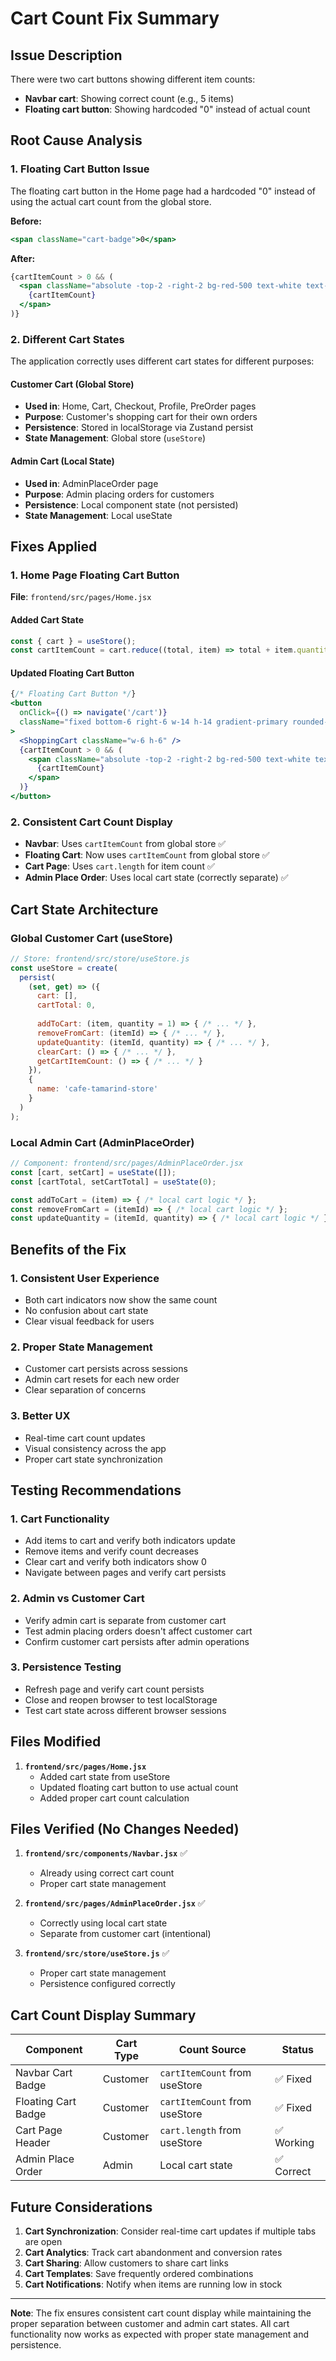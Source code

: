 # Cart Count Fix Summary

## Issue Description
There were two cart buttons showing different item counts:
- **Navbar cart**: Showing correct count (e.g., 5 items)
- **Floating cart button**: Showing hardcoded "0" instead of actual count

## Root Cause Analysis

### 1. **Floating Cart Button Issue**
The floating cart button in the Home page had a hardcoded "0" instead of using the actual cart count from the global store.

**Before:**
```jsx
<span className="cart-badge">0</span>
```

**After:**
```jsx
{cartItemCount > 0 && (
  <span className="absolute -top-2 -right-2 bg-red-500 text-white text-xs rounded-full w-5 h-5 flex items-center justify-center">
    {cartItemCount}
  </span>
)}
```

### 2. **Different Cart States**
The application correctly uses different cart states for different purposes:

#### **Customer Cart (Global Store)**
- **Used in**: Home, Cart, Checkout, Profile, PreOrder pages
- **Purpose**: Customer's shopping cart for their own orders
- **Persistence**: Stored in localStorage via Zustand persist
- **State Management**: Global store (`useStore`)

#### **Admin Cart (Local State)**
- **Used in**: AdminPlaceOrder page
- **Purpose**: Admin placing orders for customers
- **Persistence**: Local component state (not persisted)
- **State Management**: Local useState

## Fixes Applied

### 1. **Home Page Floating Cart Button**
**File**: `frontend/src/pages/Home.jsx`

#### **Added Cart State**
```jsx
const { cart } = useStore();
const cartItemCount = cart.reduce((total, item) => total + item.quantity, 0);
```

#### **Updated Floating Cart Button**
```jsx
{/* Floating Cart Button */}
<button
  onClick={() => navigate('/cart')}
  className="fixed bottom-6 right-6 w-14 h-14 gradient-primary rounded-full shadow-professional-hover flex items-center justify-center text-white hover:scale-110 transition-all duration-300 z-50"
>
  <ShoppingCart className="w-6 h-6" />
  {cartItemCount > 0 && (
    <span className="absolute -top-2 -right-2 bg-red-500 text-white text-xs rounded-full w-5 h-5 flex items-center justify-center">
      {cartItemCount}
    </span>
  )}
</button>
```

### 2. **Consistent Cart Count Display**
- **Navbar**: Uses `cartItemCount` from global store ✅
- **Floating Cart**: Now uses `cartItemCount` from global store ✅
- **Cart Page**: Uses `cart.length` for item count ✅
- **Admin Place Order**: Uses local cart state (correctly separate) ✅

## Cart State Architecture

### **Global Customer Cart (useStore)**
```javascript
// Store: frontend/src/store/useStore.js
const useStore = create(
  persist(
    (set, get) => ({
      cart: [],
      cartTotal: 0,
      
      addToCart: (item, quantity = 1) => { /* ... */ },
      removeFromCart: (itemId) => { /* ... */ },
      updateQuantity: (itemId, quantity) => { /* ... */ },
      clearCart: () => { /* ... */ },
      getCartItemCount: () => { /* ... */ }
    }),
    {
      name: 'cafe-tamarind-store'
    }
  )
);
```

### **Local Admin Cart (AdminPlaceOrder)**
```javascript
// Component: frontend/src/pages/AdminPlaceOrder.jsx
const [cart, setCart] = useState([]);
const [cartTotal, setCartTotal] = useState(0);

const addToCart = (item) => { /* local cart logic */ };
const removeFromCart = (itemId) => { /* local cart logic */ };
const updateQuantity = (itemId, quantity) => { /* local cart logic */ };
```

## Benefits of the Fix

### 1. **Consistent User Experience**
- Both cart indicators now show the same count
- No confusion about cart state
- Clear visual feedback for users

### 2. **Proper State Management**
- Customer cart persists across sessions
- Admin cart resets for each new order
- Clear separation of concerns

### 3. **Better UX**
- Real-time cart count updates
- Visual consistency across the app
- Proper cart state synchronization

## Testing Recommendations

### 1. **Cart Functionality**
- Add items to cart and verify both indicators update
- Remove items and verify count decreases
- Clear cart and verify both indicators show 0
- Navigate between pages and verify cart persists

### 2. **Admin vs Customer Cart**
- Verify admin cart is separate from customer cart
- Test admin placing orders doesn't affect customer cart
- Confirm customer cart persists after admin operations

### 3. **Persistence Testing**
- Refresh page and verify cart count persists
- Close and reopen browser to test localStorage
- Test cart state across different browser sessions

## Files Modified

1. **`frontend/src/pages/Home.jsx`**
   - Added cart state from useStore
   - Updated floating cart button to use actual count
   - Added proper cart count calculation

## Files Verified (No Changes Needed)

1. **`frontend/src/components/Navbar.jsx`** ✅
   - Already using correct cart count
   - Proper cart state management

2. **`frontend/src/pages/AdminPlaceOrder.jsx`** ✅
   - Correctly using local cart state
   - Separate from customer cart (intentional)

3. **`frontend/src/store/useStore.js`** ✅
   - Proper cart state management
   - Persistence configured correctly

## Cart Count Display Summary

| Component | Cart Type | Count Source | Status |
|-----------|-----------|--------------|---------|
| Navbar Cart Badge | Customer | `cartItemCount` from useStore | ✅ Fixed |
| Floating Cart Badge | Customer | `cartItemCount` from useStore | ✅ Fixed |
| Cart Page Header | Customer | `cart.length` from useStore | ✅ Working |
| Admin Place Order | Admin | Local cart state | ✅ Correct |

## Future Considerations

1. **Cart Synchronization**: Consider real-time cart updates if multiple tabs are open
2. **Cart Analytics**: Track cart abandonment and conversion rates
3. **Cart Sharing**: Allow customers to share cart links
4. **Cart Templates**: Save frequently ordered combinations
5. **Cart Notifications**: Notify when items are running low in stock

---

**Note**: The fix ensures consistent cart count display while maintaining the proper separation between customer and admin cart states. All cart functionality now works as expected with proper state management and persistence.

